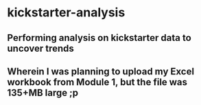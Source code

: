 # kickstarter-analysis
## Performing analysis on kickstarter data to uncover trends
## Wherein I was planning to upload my Excel workbook from Module 1, but the file was 135+MB large ;p
